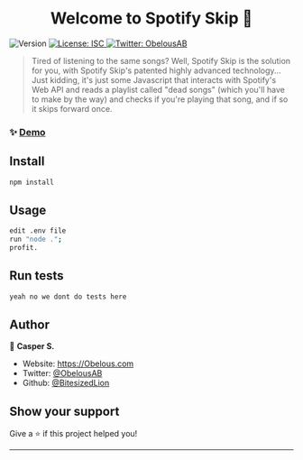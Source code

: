 <h1 align="center">Welcome to Spotify Skip 👋</h1>
<p>
  <img alt="Version" src="https://img.shields.io/badge/version-1.0.0-blue.svg?cacheSeconds=2592000" />
  <a href="#" target="_blank">
    <img alt="License: ISC" src="https://img.shields.io/badge/License-ISC-yellow.svg" />
  </a>
  <a href="https://twitter.com/ObelousAB" target="_blank">
    <img alt="Twitter: ObelousAB" src="https://img.shields.io/twitter/follow/ObelousAB.svg?style=social" />
  </a>
</p>

> Tired of listening to the same songs? Well, Spotify Skip is the solution for you, with Spotify Skip's patented highly advanced technology... Just kidding, it's just some Javascript that interacts with Spotify's Web API and reads a playlist called "dead songs" (which you'll have to make by the way) and checks if you're playing that song, and if so it skips forward once.

### ✨ [Demo](https://xn--ekt.xyz/57ec.mp4)

## Install

```sh
npm install
```

## Usage

```sh
edit .env file
run "node .";
profit.
```

## Run tests

```sh
yeah no we dont do tests here
```

## Author

👤 **Casper S.**

* Website: https://Obelous.com
* Twitter: [@ObelousAB](https://twitter.com/ObelousAB)
* Github: [@BitesizedLion](https://github.com/BitesizedLion)

## Show your support

Give a ⭐️ if this project helped you!

***
